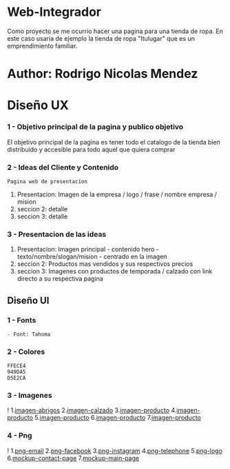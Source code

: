 # Web-Integrador
Como proyecto se me ocurrio hacer una pagina para una tienda de ropa. En este caso usaria de ejemplo la tienda de ropa "Itulugar" que es un emprendimiento familiar.


# Author: Rodrigo Nicolas Mendez

# Diseño UX

### 1 - Objetivo principal de la pagina y publico objetivo
El objetivo principal de la pagina es tener todo el catalogo de la tienda bien distribuido y accesible para todo aquel que quiera comprar

### 2 - Ideas del Cliente y Contenido
    Pagina web de presentacion

1. Presentacion: Imagen de la empresa / logo / frase / nombre empresa / mision
2. seccion 2: detalle
3. seccion 3: detalle

### 3 - Presentacion de las ideas

1. Presentacion: Imagen principal - contenido hero - texto/nombre/slogan/mision - centrado en la imagen
2. seccion 2: Productos mas vendidos y sus respectivos precios  
3. seccion 3: Imagenes con productos de temporada / calzado con link directo a su respectiva pagina 

## Diseño UI

### 1 - Fonts
    - Font: Tahoma
### 2 - Colores
    FFECE4
    949DA5
    D5E2CA
### 3 - Imagenes
!
    1.[imagen-abrigos](img/abrigos.jpg)
    2.[imagen-calzado](img/calzado.jpg)
    3.[imagen-producto](img/product-1.jpg)
    4.[imagen-producto](img/product-2.jpg)
    5.[imagen-producto](img/product-3.jpg)
    6.[imagen-producto](img/product-4.jpg)
    7.[imagen-producto](img/splash.jpg)
### 4 - Png
!
    1.[png-email](png/email.png)
    2.[png-facebook](png/facebook.png)
    3.[png-instagram](png/instagram.png)
    4.[png-telephone](png/telephone-handle-silhouette.png)
    5.[png-logo](png/logo2.png)
    6.[mockup-contact-page](png/Mockup%20cloth%20shop-Contact.drawio.png)
    7.[mockup-main-page](png/Mockup%20cloth%20shop-Main.drawio.png)
